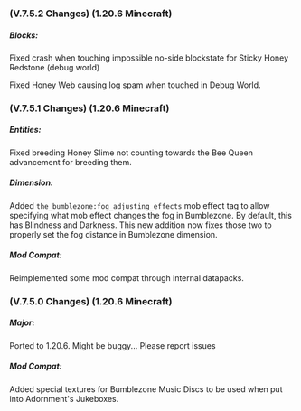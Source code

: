 ### **(V.7.5.2 Changes) (1.20.6 Minecraft)**

##### Blocks:
Fixed crash when touching impossible no-side blockstate for Sticky Honey Redstone (debug world)

Fixed Honey Web causing log spam when touched in Debug World.


### **(V.7.5.1 Changes) (1.20.6 Minecraft)**

##### Entities:
Fixed breeding Honey Slime not counting towards the Bee Queen advancement for breeding them.

##### Dimension:
Added `the_bumblezone:fog_adjusting_effects` mob effect tag to allow specifying what mob effect changes the fog in Bumblezone.
 By default, this has Blindness and Darkness. This new addition now fixes those two to properly set the fog distance in Bumblezone dimension.

##### Mod Compat:
Reimplemented some mod compat through internal datapacks.


### **(V.7.5.0 Changes) (1.20.6 Minecraft)**

##### Major:
Ported to 1.20.6. Might be buggy... Please report issues

##### Mod Compat:
Added special textures for Bumblezone Music Discs to be used when put into Adornment's Jukeboxes.

